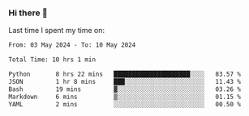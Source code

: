 ### Hi there 👋

<!--
**Grav1tum/Grav1tum** is a ✨ _special_ ✨ repository because its `README.md` (this file) appears on your GitHub profile.

Here are some ideas to get you started:

- 🔭 I’m currently working on ...
- 🌱 I’m currently learning ...
- 👯 I’m looking to collaborate on ...
- 🤔 I’m looking for help with ...
- 💬 Ask me about ...
- 📫 How to reach me: ...
- 😄 Pronouns: ...
- ⚡ Fun fact: ...
-->
Last time I spent my time on:
<!--START_SECTION:waka-->

```txt
From: 03 May 2024 - To: 10 May 2024

Total Time: 10 hrs 1 min

Python       8 hrs 22 mins   █████████████████████░░░░   83.57 %
JSON         1 hr 8 mins     ███░░░░░░░░░░░░░░░░░░░░░░   11.43 %
Bash         19 mins         ▓░░░░░░░░░░░░░░░░░░░░░░░░   03.26 %
Markdown     6 mins          ▒░░░░░░░░░░░░░░░░░░░░░░░░   01.15 %
YAML         2 mins          ░░░░░░░░░░░░░░░░░░░░░░░░░   00.50 %
```

<!--END_SECTION:waka-->
